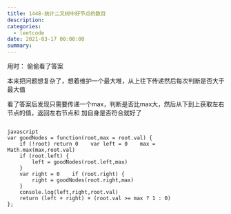 ```yaml
---
title: 1448-统计二叉树中好节点的数目
description: 
categories:
  - leetcode
date: 2021-03-17 00:00:00
summary: 
---
```


用时： 偷偷看了答案

本来把问题想复杂了，想着维护一个最大堆，从上往下传递然后每次判断是否大于最大值

看了答案后发现只需要传递一个max，判断是否比max大，然后从下到上获取左右节点的值，返回左右节点和 加自身是否符合就好了

```

javascript
var goodNodes = function(root,max = root.val) {
    if (!root) return 0    var left = 0    max = Math.max(max,root.val)
    if (root.left) {
        left = goodNodes(root.left,max)
    }
    var right = 0    if (root.right) {
        right = goodNodes(root.right,max)
    }
    console.log(left,right,root.val)
    return (left + right) + (root.val >= max ? 1 : 0)
};
```

